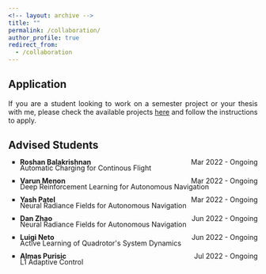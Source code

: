 ```yaml
---
<!-- layout: archive -->
title: ""
permalink: /collaboration/
author_profile: true
redirect_from:
  - /collaboration
---
```


<head>
<style>
p.collaboration {
  text-align: justify;
}
div.title {
  text-align: left;
  font-weight: bold;
}
div.description {
  text-align: left;
  opacity: 0.8;
}
</style>
</head>

## Application

<p class="collaboration">If you are a student looking to work on a semester project or your thesis with me, please check the available projects <a href="https://wp.nyu.edu/arpl/master-projects/">here</a> and follow the instructions to apply.</p>

## Advised Students

<p class="collaboration"><ul style="list-style-type:square">
  <li style="line-height: 50%;"><span style="float:left;"><b>Roshan Balakrishnan</b></span><span style="float:right;">Mar 2022 - Ongoing</span></li>
  <li style="list-style: none;">Automatic Charging for Continous Flight</li>  
</ul></p>
<p class="collaboration"><ul style="list-style-type:square">
  <li style="line-height: 50%;"><span style="float:left;"><b>Varun Menon</b></span><span style="float:right;">Mar 2022 - Ongoing</span></li>
  <li style="list-style: none;">Deep Reinforcement Learning for Autonomous Navigation</li>
</ul></p>
<p class="collaboration"><ul style="list-style-type:square">
  <li style="line-height: 50%;"><span style="float:left;"><b>Yash Patel</b></span><span style="float:right;">Mar 2022 - Ongoing</span></li>
  <li style="list-style: none;">Neural Radiance Fields for Autonomous Navigation</li>
</ul></p>
<p class="collaboration"><ul style="list-style-type:square">
  <li style="line-height: 50%;"><span style="float:left;"><b>Dan Zhao</b></span><span style="float:right;">Jun 2022 - Ongoing</span></li>
  <li style="list-style: none;">Neural Radiance Fields for Autonomous Navigation</li>
</ul></p>
<p class="collaboration"><ul style="list-style-type:square">
  <li style="line-height: 50%;"><span style="float:left;"><b>Luigi Neto</b></span><span style="float:right;">Jun 2022 - Ongoing</span></li>
  <li style="list-style: none;">Active Learning of Quadrotor's System Dynamics</li>  
</ul></p>
<p class="collaboration"><ul style="list-style-type:square">
  <li style="line-height: 50%;"><span style="float:left;"><b>Almas Purisic</b></span><span style="float:right;">Jul 2022 - Ongoing</span></li>
  <li style="list-style: none;">L1 Adaptive Control</li>  
</ul></p>
